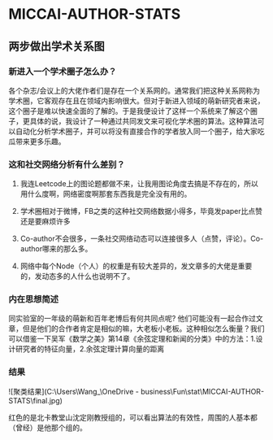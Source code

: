 # MICCAI-AUTHOR-STATS

## 两步做出学术关系图

### 新进入一个学术圈子怎么办？

各个杂志/会议上的大佬作者们是存在一个关系网的。通常我们把这种关系网称为学术圈，它客观存在且在领域内影响很大。但对于新进入领域的萌新研究者来说，这个圈子是难以快速全面的了解的。于是我便设计了这样一个系统来了解这个圈子，更具体的说，我设计了一种通过共同发文来可视化学术圈的算法。这种算法可以自动化分析学术圈子，并可以将没有直接合作的学者放入同一个圈子，给大家吃瓜带来更多乐趣。

### 这和社交网络分析有什么差别？

1. 我连Leetcode上的图论题都做不来，让我用图论角度去搞是不存在的，所以用什么度啊，网络密度啊那套东西我是完全没有用的。

2. 学术圈相对于微博，FB之类的这种社交网络数据小得多，毕竟发paper比点赞还是要麻烦许多

3. Co-author不会很多，一条社交网络动态可以连接很多人（点赞，评论）。Co-author哪来的那么多。

4. 网络中每个Node（个人）的权重是有较大差异的，发文章多的大佬是重要的，发动态多的人什么也说明不了。

### 内在思想简述

同实验室的一年级的萌新和百年老博后有何共同点呢? 他们可能没有一起合作过文章，但是他们的合作者肯定是相似的嘛，大老板小老板。这种相似怎么衡量？我们可以借鉴一下吴军《数学之美》第14章《余弦定理和新闻的分类》中的方法：1.设计研究者的特征向量，2.余弦定理计算向量的距离

### 结果

![聚类结果](C:\Users\Wang_\OneDrive - business\Fun\stat\MICCAI-AUTHOR-STATS\final.jpg)

红色的是北卡教堂山沈定刚教授组的，可以看出算法的有效性，周围的人基本都（曾经）是他那个组的。